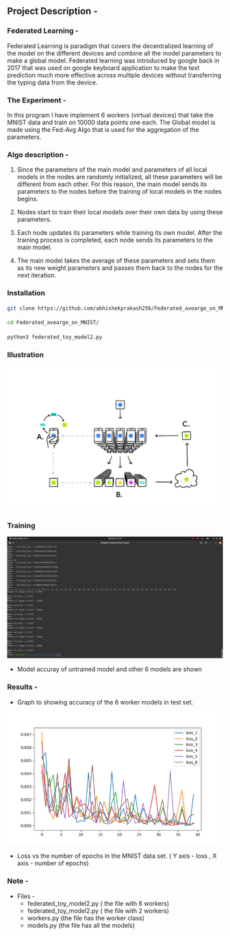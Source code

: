 ## Project Description -

### Federated Learning -

Federated Learning is paradigm that covers the decentralized learning of the model on the different devices and combine all the model parameters to make a global model. Federated learning was introduced by google back in 2017 that was used on google keyboard application to make the text prediction much more effective across multiple devices without transferring the typing data from the device.

### The Experiment - 

In this program I have implement 6 workers (virtual devices) that take the MNIST data and train on 10000 data points one each. The Global model is made using the Fed-Avg Algo that is used for the aggregation of the parameters.  

### Algo description - 

1. Since the parameters of the main model and parameters of all local models in  the nodes are randomly initialized, all these parameters will be  different from each other. For this reason, the main model sends its  parameters to the nodes before the training of local models in the nodes begins.

2. Nodes start to train their local models over their own data by using these parameters.

3. Each node updates its parameters while training its own model. After the  training process is completed, each node sends its parameters to the  main model.

4. The main model takes the average of these parameters and sets them as its  new weight parameters and passes them back to the nodes for the next  iteration.

### Installation 

```bash
git clone https://github.com/abhishekprakash256/Federated_avearge_on_MNIST

cd Federated_avearge_on_MNIST/

python3 federated_toy_model2.py 

```

   ### Illustration 

   ![](images/algo.png)



### Training 

![](images/train.png)

- Model accuray of untrained model and other 6 models are shown

### Results - 

- Graph to showing accuracy of the 6 worker models in test set. 

![](images/Figure_1.png)

- Loss vs the number of epochs in the MNIST data set. ( Y axis - loss , X axis - number of epochs)



### Note - 

- Files - 
  - federated_toy_model2.py ( the file with 6 workers)
  - federated_toy_model2.py  ( the file with 2 workers)
  - workers.py (the file has the worker class)
  - models.py (the file has all the models)
